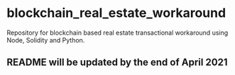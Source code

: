 # blockchain_real_estate_workaround
Repository for blockchain based real estate transactional workaround using Node, Solidity and Python.

## README will be updated by the end of April 2021